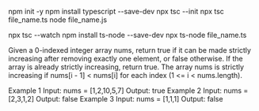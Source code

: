 npm init -y
npm install typescript --save-dev
npx tsc --init
npx tsc file_name.ts
node file_name.js

npx tsc --watch
npm install ts-node --save-dev
npx ts-node file_name.ts

Given a 0-indexed integer array nums, return true if it can be made strictly increasing after removing exactly one element, or false otherwise. If the array is already strictly increasing, return true.
The array nums is strictly increasing if nums[i - 1] < nums[i] for each index (1 <= i < nums.length). 

Example 1
Input: nums = [1,2,10,5,7] Output: true
Example 2
Input: nums = [2,3,1,2] Output: false
Example 3
Input: nums = [1,1,1] Output: false
